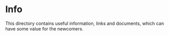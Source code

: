 # Info

This directory contains useful information, links and documents, which can have some value for the newcomers.


